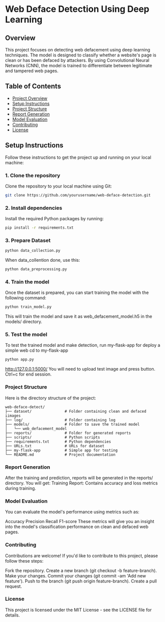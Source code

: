 # Web Deface Detection Using Deep Learning

## Overview

This project focuses on detecting web defacement using deep learning techniques. The model is designed to classify whether a website's page is clean or has been defaced by attackers. By using Convolutional Neural Networks (CNN), the model is trained to differentiate between legitimate and tampered web pages.

## Table of Contents

- [Project Overview](#overview)
- [Setup Instructions](#setup-instructions)
- [Project Structure](#project-structure)
- [Report Generation](#report-generation)
- [Model Evaluation](#model-evaluation)
- [Contributing](#contributing)
- [License](#license)

## Setup Instructions

Follow these instructions to get the project up and running on your local machine:

### 1. Clone the repository

Clone the repository to your local machine using Git:
```bash
git clone https://github.com/yourusername/web-deface-detection.git
```

### 2. Install dependencies
Install the required Python packages by running:
```bash
pip install -r requirements.txt
```

### 3. Prepare Dataset
```bash
python data_collection.py
```
When data_collention done, use this:
```bash
python data_preprocessing.py
```

### 4. Train the model
Once the dataset is prepared, you can start training the model with the following command:
```bash
python train_model.py
```
This will train the model and save it as web_defacement_model.h5 in the models/ directory.

### 5. Test the model
To test the trained model and make detection, run my-flask-app for deploy a simple web
cd to my-flask-app
```bash
python app.py
```
http://127.0.0.1:5000/
You will need to upload test image and press button. Ctrl+c for end session.

### Project Structure
Here is the directory structure of the project:
````
web-deface-detect/
├── dataset/               # Folder containing clean and defaced iimages
├── log/                   # Folder containing log
├── models/                # Folder to save the trained model
│   └── web_defacement_model
├── reports/               # Folder for generated reports
├── scripts/               # Python scripts
├── requirements.txt       # Python dependencies
├── URLs.txt               # URLs for dataset
├── my-flask-app           # Simple app for testing
└── README.md              # Project documentation
````

### Report Generation
After the training and prediction, reports will be generated in the reports/ directory. You will get:
Training Report: Contains accuracy and loss metrics during training.

### Model Evaluation
You can evaluate the model's performance using metrics such as:

Accuracy
Precision
Recall
F1-score
These metrics will give you an insight into the model's classification performance on clean and defaced web pages.

### Contributing
Contributions are welcome! If you'd like to contribute to this project, please follow these steps:

Fork the repository.
Create a new branch (git checkout -b feature-branch).
Make your changes.
Commit your changes (git commit -am 'Add new feature').
Push to the branch (git push origin feature-branch).
Create a pull request.

### License
This project is licensed under the MIT License - see the LICENSE file for details.
